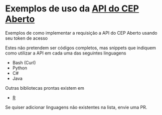 # Exemplos de uso da [API do CEP Aberto](https://cepaberto.com/api_key)
Exemplos de como implementar a requisição a API do CEP Aberto usando seu token de acesso

Estes não pretendem ser códigos completos, mas snippets que indiquem como utilizar a API em cada uma das seguintes linguagens

* Bash (Curl)
* Python
* C#
* Java

Outras bibliotecas prontas existem em

* [R](https://cran.r-project.org/web/packages/cepR/index.html)

Se quiser adicionar linguagens não existentes na lista, envie uma PR.
